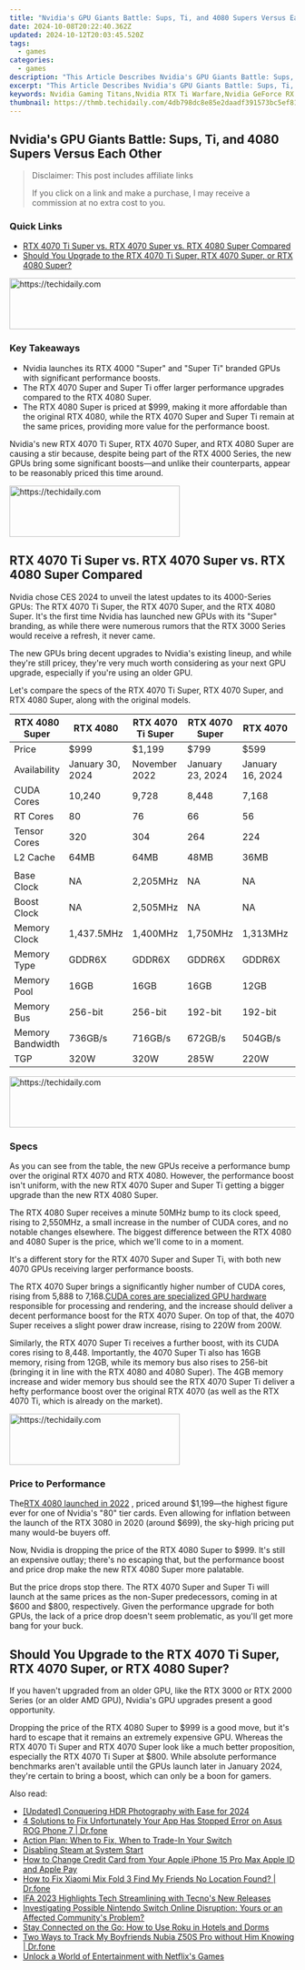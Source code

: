 ```yaml
---
title: "Nvidia's GPU Giants Battle: Sups, Ti, and 4080 Supers Versus Each Other"
date: 2024-10-08T20:22:40.362Z
updated: 2024-10-12T20:03:45.520Z
tags:
  - games
categories:
  - games
description: "This Article Describes Nvidia's GPU Giants Battle: Sups, Ti, and 4080 Supers Versus Each Other"
excerpt: "This Article Describes Nvidia's GPU Giants Battle: Sups, Ti, and 4080 Supers Versus Each Other"
keywords: Nvidia Gaming Titans,Nvidia RTX Ti Warfare,Nvidia GeForce RX 4080 Clash,GPU Giants Face-Off,Nvidia Supers Showdown,GTX Comparison Challenge,High-End Graphics Duel
thumbnail: https://thmb.techidaily.com/4db798dc8e85e2daadf391573bc5ef81d7d7a8b53e675ec2733be93146fbbb0f.jpg
---
```


## Nvidia's GPU Giants Battle: Sups, Ti, and 4080 Supers Versus Each Other

>  Disclaimer: This post includes affiliate links
>
>  If you click on a link and make a purchase, I may receive a commission at no extra cost to you.
>

### Quick Links

* [RTX 4070 Ti Super vs. RTX 4070 Super vs. RTX 4080 Super Compared](#rtx-4070-ti-super-vs-rtx-4070-super-vs-rtx-4080-super-compared)
* [Should You Upgrade to the RTX 4070 Ti Super, RTX 4070 Super, or RTX 4080 Super?](#should-you-upgrade-to-the-rtx-4070-ti-super-rtx-4070-super-or-rtx-4080-super)

<!-- affiliate ads begin -->
<a href="https://appsumo.8odi.net/c/5597632/2123729/7443" target="_top" id="2123729">
  <img src="//a.impactradius-go.com/display-ad/7443-2123729" border="0" alt="https://techidaily.com" width="600" height="90"/>
</a>
<img height="0" width="0" src="https://appsumo.8odi.net/i/5597632/2123729/7443" style="position:absolute;visibility:hidden;" border="0" />
<!-- affiliate ads end -->

### Key Takeaways

* Nvidia launches its RTX 4000 "Super" and "Super Ti" branded GPUs with significant performance boosts.
* The RTX 4070 Super and Super Ti offer larger performance upgrades compared to the RTX 4080 Super.
* The RTX 4080 Super is priced at $999, making it more affordable than the original RTX 4080, while the RTX 4070 Super and Super Ti remain at the same prices, providing more value for the performance boost.

 Nvidia's new RTX 4070 Ti Super, RTX 4070 Super, and RTX 4080 Super are causing a stir because, despite being part of the RTX 4000 Series, the new GPUs bring some significant boosts—and unlike their counterparts, appear to be reasonably priced this time around.

<!-- affiliate ads begin -->
<a href="https://25home.pxf.io/c/5597632/2148644/16836" target="_top" id="2148644">
  <img src="//a.impactradius-go.com/display-ad/16836-2148644" border="0" alt="https://techidaily.com" width="300" height="90"/>
</a>
<img height="0" width="0" src="https://25home.pxf.io/i/5597632/2148644/16836" style="position:absolute;visibility:hidden;" border="0" />
<!-- affiliate ads end -->

## RTX 4070 Ti Super vs. RTX 4070 Super vs. RTX 4080 Super Compared

 Nvidia chose CES 2024 to unveil the latest updates to its 4000-Series GPUs: The RTX 4070 Ti Super, the RTX 4070 Super, and the RTX 4080 Super. It's the first time Nvidia has launched new GPUs with its "Super" branding, as while there were numerous rumors that the RTX 3000 Series would receive a refresh, it never came.

 The new GPUs bring decent upgrades to Nvidia's existing lineup, and while they're still pricey, they're very much worth considering as your next GPU upgrade, especially if you're using an older GPU.

 Let's compare the specs of the RTX 4070 Ti Super, RTX 4070 Super, and RTX 4080 Super, along with the original models.

| RTX 4080 Super   | RTX 4080         | RTX 4070 Ti Super | RTX 4070 Super   | RTX 4070         |            |
| ---------------- | ---------------- | ----------------- | ---------------- | ---------------- | ---------- |
| Price            | $999             | $1,199            | $799             | $599             | $599       |
| Availability     | January 30, 2024 | November 2022     | January 23, 2024 | January 16, 2024 | April 2023 |
| CUDA Cores       | 10,240           | 9,728             | 8,448            | 7,168            | 5,888      |
| RT Cores         | 80               | 76                | 66               | 56               | 46         |
| Tensor Cores     | 320              | 304               | 264              | 224              | 184        |
| L2 Cache         | 64MB             | 64MB              | 48MB             | 36MB             | 36MB       |
|                  |                  |                   |                  |                  |            |
| Base Clock       | NA               | 2,205MHz          | NA               | NA               | 1,920MHz   |
| Boost Clock      | NA               | 2,505MHz          | NA               | NA               | 2,475MHz   |
| Memory Clock     | 1,437.5MHz       | 1,400MHz          | 1,750MHz         | 1,313MHz         | 1,313MHz   |
| Memory Type      | GDDR6X           | GDDR6X            | GDDR6X           | GDDR6X           | GDDR6X     |
| Memory Pool      | 16GB             | 16GB              | 16GB             | 12GB             | 12GB       |
| Memory Bus       | 256-bit          | 256-bit           | 192-bit          | 192-bit          | 192-bit    |
| Memory Bandwidth | 736GB/s          | 716GB/s           | 672GB/s          | 504GB/s          | 504GB/s    |
| TGP              | 320W             | 320W              | 285W             | 220W             | 200W       |

<!-- affiliate ads begin -->
<a href="https://ephamedtechinc.pxf.io/c/5597632/2137229/26400" target="_top" id="2137229">
  <img src="//a.impactradius-go.com/display-ad/26400-2137229" border="0" alt="https://techidaily.com" width="728" height="90"/>
</a>
<img height="0" width="0" src="https://ephamedtechinc.pxf.io/i/5597632/2137229/26400" style="position:absolute;visibility:hidden;" border="0" />
<!-- affiliate ads end -->

### Specs

 As you can see from the table, the new GPUs receive a performance bump over the original RTX 4070 and RTX 4080\. However, the performance boost isn't uniform, with the new RTX 4070 Super and Super Ti getting a bigger upgrade than the new RTX 4080 Super.

 The RTX 4080 Super receives a minute 50MHz bump to its clock speed, rising to 2,550MHz, a small increase in the number of CUDA cores, and no notable changes elsewhere. The biggest difference between the RTX 4080 and 4080 Super is the price, which we'll come to in a moment.

 It's a different story for the RTX 4070 Super and Super Ti, with both new 4070 GPUs receiving larger performance boosts.

 The RTX 4070 Super brings a significantly higher number of CUDA cores, rising from 5,888 to 7,168.[CUDA cores are specialized GPU hardware](https://www.makeuseof.com/nvidia-cuda-cores-vs-tensor-cores-whats-the-difference/) responsible for processing and rendering, and the increase should deliver a decent performance boost for the RTX 4070 Super. On top of that, the 4070 Super receives a slight power draw increase, rising to 220W from 200W.

 Similarly, the RTX 4070 Super Ti receives a further boost, with its CUDA cores rising to 8,448\. Importantly, the 4070 Super Ti also has 16GB memory, rising from 12GB, while its memory bus also rises to 256-bit (bringing it in line with the RTX 4080 and 4080 Super). The 4GB memory increase and wider memory bus should see the RTX 4070 Super Ti deliver a hefty performance boost over the original RTX 4070 (as well as the RTX 4070 Ti, which is already on the market).

<!-- affiliate ads begin -->
<a href="https://aligracehair.sjv.io/c/5597632/1885928/19272" target="_top" id="1885928">
  <img src="//a.impactradius-go.com/display-ad/19272-1885928" border="0" alt="https://techidaily.com" width="300" height="90"/>
</a>
<img height="0" width="0" src="https://aligracehair.sjv.io/i/5597632/1885928/19272" style="position:absolute;visibility:hidden;" border="0" />
<!-- affiliate ads end -->

### Price to Performance

 The[RTX 4080 launched in 2022](https://www.makeuseof.com/nvidia-rtx-4080-reasons-upgrade/) , priced around $1,199—the highest figure ever for one of Nvidia's "80" tier cards. Even allowing for inflation between the launch of the RTX 3080 in 2020 (around $699), the sky-high pricing put many would-be buyers off.

 Now, Nvidia is dropping the price of the RTX 4080 Super to $999\. It's still an expensive outlay; there's no escaping that, but the performance boost and price drop make the new RTX 4080 Super more palatable.

 But the price drops stop there. The RTX 4070 Super and Super Ti will launch at the same prices as the non-Super predecessors, coming in at $600 and $800, respectively. Given the performance upgrade for both GPUs, the lack of a price drop doesn't seem problematic, as you'll get more bang for your buck.

## Should You Upgrade to the RTX 4070 Ti Super, RTX 4070 Super, or RTX 4080 Super?

 If you haven't upgraded from an older GPU, like the RTX 3000 or RTX 2000 Series (or an older AMD GPU), Nvidia's GPU upgrades present a good opportunity.

 Dropping the price of the RTX 4080 Super to $999 is a good move, but it's hard to escape that it remains an extremely expensive GPU. Whereas the RTX 4070 Ti Super and RTX 4070 Super look like a much better proposition, especially the RTX 4070 Ti Super at $800\. While absolute performance benchmarks aren't available until the GPUs launch later in January 2024, they're certain to bring a boost, which can only be a boon for gamers.

<ins class="adsbygoogle"
     style="display:block"
     data-ad-format="autorelaxed"
     data-ad-client="ca-pub-7571918770474297"
     data-ad-slot="1223367746"></ins>

<ins class="adsbygoogle"
     style="display:block"
     data-ad-client="ca-pub-7571918770474297"
     data-ad-slot="8358498916"
     data-ad-format="auto"
     data-full-width-responsive="true"></ins>

<span class="atpl-alsoreadstyle">Also read:</span>
<div><ul>
<li><a href="https://fox-cloud.techidaily.com/updated-conquering-hdr-photography-with-ease-for-2024/"><u>[Updated] Conquering HDR Photography with Ease for 2024</u></a></li>
<li><a href="https://howto.techidaily.com/4-solutions-to-fix-unfortunately-your-app-has-stopped-error-on-asus-rog-phone-7-drfone-by-drfone-fix-android-problems-fix-android-problems/"><u>4 Solutions to Fix Unfortunately Your App Has Stopped Error on Asus ROG Phone 7 | Dr.fone</u></a></li>
<li><a href="https://games-able.techidaily.com/action-plan-when-to-fix-when-to-trade-in-your-switch/"><u>Action Plan: When to Fix, When to Trade-In Your Switch</u></a></li>
<li><a href="https://games-able.techidaily.com/disabling-steam-at-system-start/"><u>Disabling Steam at System Start</u></a></li>
<li><a href="https://apple-account.techidaily.com/how-to-change-credit-card-from-your-apple-iphone-15-pro-max-apple-id-and-apple-pay-by-drfone-ios/"><u>How to Change Credit Card from Your Apple iPhone 15 Pro Max Apple ID and Apple Pay</u></a></li>
<li><a href="https://fake-location.techidaily.com/how-to-fix-xiaomi-mix-fold-3-find-my-friends-no-location-found-drfone-by-drfone-virtual-android/"><u>How to Fix Xiaomi Mix Fold 3 Find My Friends No Location Found? | Dr.fone</u></a></li>
<li><a href="https://games-able.techidaily.com/ifa-2023-highlights-tech-streamlining-with-tecnos-new-releases/"><u>IFA 2023 Highlights Tech Streamlining with Tecno's New Releases</u></a></li>
<li><a href="https://technical-tips.techidaily.com/investigating-possible-nintendo-switch-online-disruption-yours-or-an-affected-communitys-problem/"><u>Investigating Possible Nintendo Switch Online Disruption: Yours or an Affected Community's Problem?</u></a></li>
<li><a href="https://technical-tips.techidaily.com/stay-connected-on-the-go-how-to-use-roku-in-hotels-and-dorms/"><u>Stay Connected on the Go: How to Use Roku in Hotels and Dorms</u></a></li>
<li><a href="https://android-location-track.techidaily.com/two-ways-to-track-my-boyfriends-nubia-z50s-pro-without-him-knowing-drfone-by-drfone-virtual-android/"><u>Two Ways to Track My Boyfriends Nubia Z50S Pro without Him Knowing | Dr.fone</u></a></li>
<li><a href="https://games-able.techidaily.com/unlock-a-world-of-entertainment-with-netflixs-games/"><u>Unlock a World of Entertainment with Netflix's Games</u></a></li>
</ul></div>

